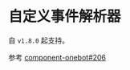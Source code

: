 <primary-label ref="experimental" xmlns=""></primary-label>

# 自定义事件解析器

<note>

自 `v1.8.0` 起支持。

</note>

参考 [component-onebot#206](https://github.com/simple-robot/simbot-component-onebot/pull/206)
